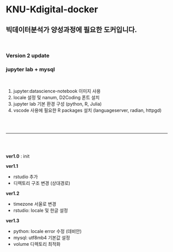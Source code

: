 # KNU-Kdigital-docker 
## 빅데이터분석가 양성과정에 필요한 도커입니다.</br>
</br>

### **Version 2 update**
### jupyter lab + mysql

</br>

1) jupyter:datascience-notebook 이미지 사용
2) locale 설정 및 nanum, D2Coding 폰트 설치
3) jupyter lab 기본 환경 구성 (python, R, Julia)
4) vscode 사용에 필요한 R packages 설치 (languageserver, radian, httpgd)


</br></br>

***********

</br></br>


**ver1.0** : init

**ver1.1**
- rstudio 추가
- 디렉토리 구조 변경 (상대경로)

**ver1.2**
- timezone 서울로 변경
- rstudio: locale 및 한글 설정

**ver1.3**
- python: locale error 수정 (데비안)
- mysql: utf8mb4 기본값 설정
- volume 디렉토리 최적화
